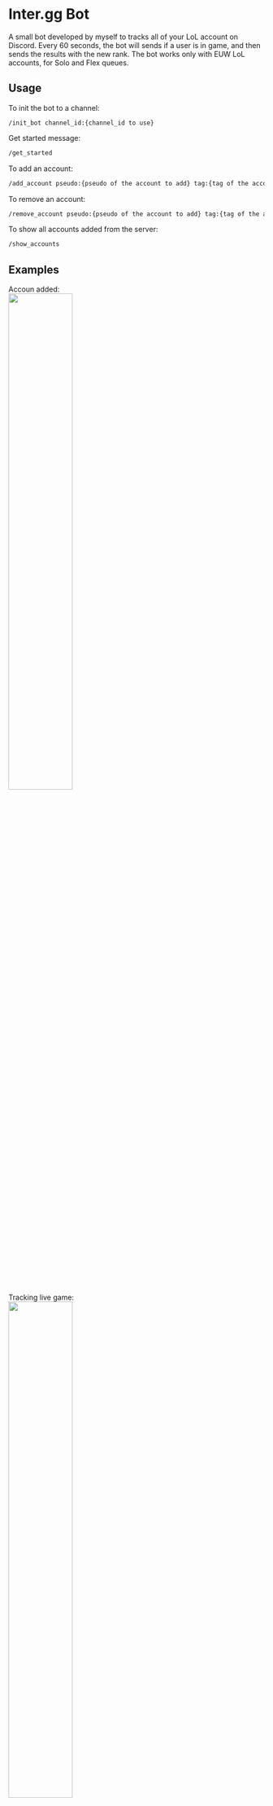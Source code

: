 # Inter.gg Bot
A small bot developed by myself to tracks all of your LoL account on Discord. Every 60 seconds, the bot will sends if a user is in game, and then sends the results with the new rank.
The bot works only with EUW LoL accounts, for Solo and Flex queues.

## Usage
To init the bot to a channel:
```
/init_bot channel_id:{channel_id to use}
```
Get started message:
```bash
/get_started 
```
To add an account:
```bash
/add_account pseudo:{pseudo of the account to add} tag:{tag of the account to add}
```
To remove an account:
```bash
/remove_account pseudo:{pseudo of the account to add} tag:{tag of the account to add}
```
To show all accounts added from the server:
```bash
/show_accounts
```

## Examples
Accoun added:
<br>
<img src="https://github.com/maxencelupion/Inter.gg-BOT/assets/114016583/9f9135d2-4daa-43f6-9d3d-96799a337409" width="50%">

Tracking live game:
<br>
<img src="https://github.com/maxencelupion/Inter.gg-BOT/assets/114016583/f8f5311e-1fb8-4713-bf15-361db557edf3" width="50%">

Game results:
<br>
<img src="https://github.com/maxencelupion/Inter.gg-BOT/assets/114016583/2943ca28-7483-4313-80fe-22b604fb8af3" width="50%">

## Development
Inter.gg Bot is still under development and is updated regularly following the additions I make to it.
Feel free to create issues if you find anything that needs to be fixed. :)

## Reach me
You can reach me through Discord: *xxeeww* !
